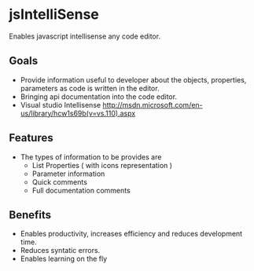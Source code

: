 jsIntelliSense
==============

Enables javascript intellisense any code editor.


## Goals
* Provide information useful to developer about the objects, properties, parameters as code is written in the editor.
* Bringing api documentation into the code editor.
* Visual studio Intellisense http://msdn.microsoft.com/en-us/library/hcw1s69b(v=vs.110).aspx

## Features
* The types of information to be provides are
  * List Properties ( with icons representation )
  * Parameter information
  * Quick comments
  * Full documentation comments


## Benefits
* Enables productivity, increases efficiency and reduces development time.
* Reduces syntatic errors.
* Enables learning on the fly
